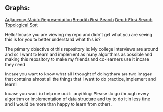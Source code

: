 <h2>Graphs: </h2>

<a href="https://github.com/hem1999/Algorithms/blob/master/Graphs/AdjacencyMatrixRepresentation.py">Adjacency Matrix Representation</a>
<a href="https://github.com/hem1999/Algorithms/blob/master/Graphs/BreadthFirstSearch.py">Breadth First Search</a>
<a href="https://github.com/hem1999/Algorithms/blob/master/Graphs/DepthFirstSearch.py">Depth First Search</a>
<a href="https://github.com/hem1999/Algorithms/blob/master/Graphs/TopologicalSort.py">Topological Sort</a>























Hello! Incase you are viewing my repo and didn't get what you are seeing this is for you to better understand what this is?

The primary objective of this repository is:
My college interviews are around and so I want to learn and implement as many algorithms as possible and making this repository to make 
my friends and co-learners use it incase they need

Incase you want to know what all I thought of doing there are two images that contains almost all the things that I want to do practice, implement and learn!


Incase you want to help me out in anything:
Please do go through every algorithm or implementation of data structure and try to do it in less time and I would be more than happy to learn from others.

